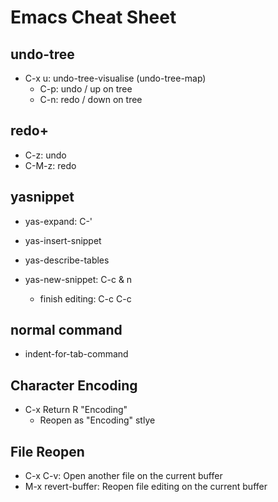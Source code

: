 # Emacs Cheat Sheet
## undo-tree
- C-x u: undo-tree-visualise (undo-tree-map)
  - C-p: undo / up on tree
  - C-n: redo / down on tree

## redo+
- C-z: undo
- C-M-z: redo

## yasnippet
- yas-expand: C-'
- yas-insert-snippet
- yas-describe-tables

- yas-new-snippet: C-c & n
  - finish editing: C-c C-c

## normal command
- indent-for-tab-command

## Character Encoding
- C-x Return R "Encoding"
  - Reopen as "Encoding" stlye

## File Reopen
- C-x C-v: Open another file on the current buffer
- M-x revert-buffer: Reopen file editing on the current buffer
